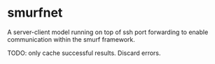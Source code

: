 # smurfnet

A server-client model running on top of ssh port forwarding to enable communication within the smurf framework.

TODO: only cache successful results. Discard errors.